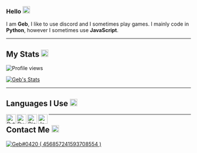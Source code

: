 ### Hello <img src= "https://cdn.discordapp.com/emojis/894174551821385740.png?size=80" alt='wave' width="20px">

I am **Geb**, I like to use discord and I sometimes play games. I mainly code in **Python**, however I sometimes use **JavaScript**.

---

## My Stats <img src= "https://cdn.discordapp.com/emojis/894175687878017055.png?size=80" alt='stats' width="20px">

![Profile views](https://gpvc.arturio.dev/ItzGeb)

[![Geb's Stats](https://github-readme-stats.vercel.app/api?username=ItzGeb&show_icons=true&theme=dracula)](https://github.com/ItzGeb/github-readme-stats)

---

## Languages I Use <img src= "https://cdn.discordapp.com/emojis/894176437697908776.png?size=80" alt='typing' width="20px">

<div>
<img align="left" alt="Python" width="26px" src="https://i.imgur.com/ml09ccU.png"/>
<img align="left" alt="Py-Cord" width="26px" src="https://avatars.githubusercontent.com/u/89700626?v=4D"/>
<img align="left" alt="Discord.js" width="26px" src="https://cdn.discordapp.com/emojis/851461195554619442.png?v=1.png" />
<img align="left" alt="JavaScript" width="26px" src="https://i.imgur.com/3u1wzwE.png"/> 
</div>

---

## Contact Me <img src= "https://cdn.discordapp.com/emojis/894177209865076787.png?size=80" alt='project' width="20px">

<a href="https://discord.com/users/456857241593708554">
<img src="https://discord.c99.nl/widget/theme-1/456857241593708554.png" alt="Geb#0420 ( 456857241593708554 )"/>
</a>
